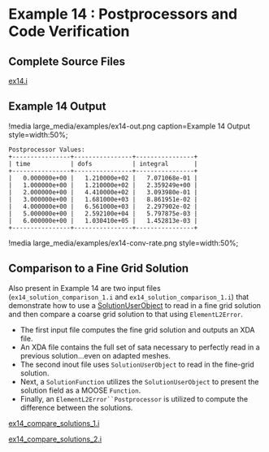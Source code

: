 # Example 14 : Postprocessors and Code Verification

[](---)

## Complete Source Files

[ex14.i](https://github.com/idaholab/moose/blob/devel/examples/ex14_pps/ex14.i)

## Example 14 Output

!media large_media/examples/ex14-out.png
       caption=Example 14 Output
       style=width:50%;


```text
Postprocessor Values:
+----------------+----------------+----------------+
| time           | dofs           | integral       |
+----------------+----------------+----------------+
|   0.000000e+00 |   1.210000e+02 |   7.071068e-01 |
|   1.000000e+00 |   1.210000e+02 |   2.359249e+00 |
|   2.000000e+00 |   4.410000e+02 |   3.093980e-01 |
|   3.000000e+00 |   1.681000e+03 |   8.861951e-02 |
|   4.000000e+00 |   6.561000e+03 |   2.297902e-02 |
|   5.000000e+00 |   2.592100e+04 |   5.797875e-03 |
|   6.000000e+00 |   1.030410e+05 |   1.452813e-03 |
+----------------+----------------+----------------+
```

!media large_media/examples/ex14-conv-rate.png
       style=width:50%;

[](---)

## Comparison to a Fine Grid Solution

Also present in Example 14 are two input files (`ex14_solution_comparison_1.i` and `ex14_solution_comparison_1.i`) that demonstrate how to use a [SolutionUserObject](source/userobject/SolutionUserObject.md) to read in a fine grid solution and then compare a coarse grid solution to that using `ElementL2Error`.

- The first input file computes the fine grid solution and outputs an XDA file.
- An XDA file contains the full set of sata necessary to perfectly read in a previous solution...even on adapted meshes.
- The second inout file uses `SolutionUserObject` to read in the fine-grid solution.
- Next, a `SolutionFunction` utilizes the `SolutionUserObject` to present the solution field as a MOOSE `Function`.
- Finally, an `ElementL2Error``Postprocessor` is utilized to compute the difference between the solutions.

[ex14_compare_solutions_1.i](https://github.com/idaholab/moose/blob/devel/examples/ex14_pps/ex14_compare_solutions_1.i)

[ex14_compare_solutions_2.i](https://github.com/idaholab/moose/blob/devel/examples/ex14_pps/ex14_compare_solutions_2.i)
